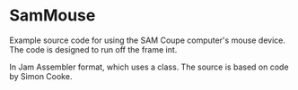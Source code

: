 # SamMouse

Example source code for using the SAM Coupe computer's mouse device. The code is designed to run off the frame int.

In Jam Assembler format, which uses a class. The source is based on code by Simon Cooke.
